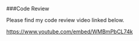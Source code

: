 
###Code Review

Please find my code review video linked below.

https://www.youtube.com/embed/WMBmPbCL74k
